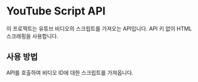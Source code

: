# YouTube Script API

이 프로젝트는 유튜브 비디오의 스크립트를 가져오는 API입니다. API 키 없이 HTML 스크래핑을 사용합니다.

## 사용 방법

API를 호출하여 비디오 ID에 대한 스크립트를 가져옵니다.


